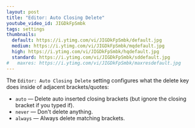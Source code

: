 ```yaml
---
layout: post
title: "Editor: Auto Closing Delete"
youtube_video_id: JIGDkFpSmbk
tags: settings
thumbnails:
  default: https://i.ytimg.com/vi/JIGDkFpSmbk/default.jpg
  medium: https://i.ytimg.com/vi/JIGDkFpSmbk/mqdefault.jpg
  high: https://i.ytimg.com/vi/JIGDkFpSmbk/hqdefault.jpg
  standard: https://i.ytimg.com/vi/JIGDkFpSmbk/sddefault.jpg
#   maxres: https://i.ytimg.com/vi/JIGDkFpSmbk/maxresdefault.jpg
---
```


The `Editor: Auto Closing Delete` setting configures what the delete key does inside of adjacent brackets/quotes:

* `auto` — Delete auto inserted closing brackets (but ignore the closing bracket if you typed if).
* `never` — Don't delete anything.
* `always` — Always delete matching brackets.
